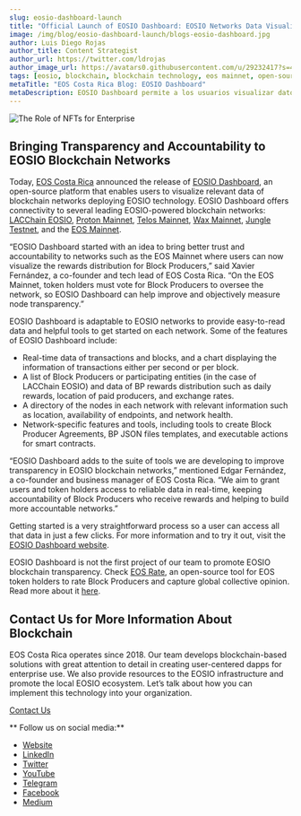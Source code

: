 ```yaml
---
slug: eosio-dashboard-launch
title: "Official Launch of EOSIO Dashboard: EOSIO Networks Data Visualization"
image: /img/blog/eosio-dashboard-launch/blogs-eosio-dashboard.jpg
author: Luis Diego Rojas
author_title: Content Strategist
author_url: https://twitter.com/ldrojas
author_image_url: https://avatars0.githubusercontent.com/u/29232417?s=400&u=032f18555bd97e3d90f3ddfb5b2dc72dfcf0d11b&v=4
tags: [eosio, blockchain, blockchain technology, eos mainnet, open-source]
metaTitle: "EOS Costa Rica Blog: EOSIO Dashboard"
metaDescription: EOSIO Dashboard permite a los usuarios visualizar datos de redes Blockchain EOSIO, ofreciendo conectividad a LACChain EOSIO, Proton, Wax y EOS Mainnet.
---
```


![The Role of NFTs for Enterprise](/img/blog/eosio-dashboard-launch/blogs-eosio-dashboard.jpg)

## Bringing Transparency and Accountability to EOSIO Blockchain Networks

Today, [EOS Costa Rica](https://eoscostarica.io/) announced the release of [EOSIO Dashboard](https://eosio.online/), an open-source platform that enables users to visualize relevant data of blockchain networks deploying EOSIO technology. EOSIO Dashboard offers connectivity to several leading EOSIO-powered blockchain networks: [LACChain EOSIO](https://lacchain.eosio.online/), [Proton Mainnet](https://proton.eosio.online/), [Telos Mainnet](https://telos.eosio.online/), [Wax Mainnet](https://wax.eosio.online/), [Jungle Testnet](https://jungle.eosio.online/), and the [EOS Mainnet](https://mainnet.eosio.online/).

“EOSIO Dashboard started with an idea to bring better trust and accountability to networks such as the EOS Mainnet where users can now visualize the rewards distribution for Block Producers,” said Xavier Fernández, a co-founder and tech lead of EOS Costa Rica. “On the EOS Mainnet, token holders must vote for Block Producers to oversee the network, so EOSIO Dashboard can help improve and objectively measure node transparency.”

<!--truncate-->

EOSIO Dashboard is adaptable to EOSIO networks to provide easy-to-read data and helpful tools to get started on each network. Some of the features of EOSIO Dashboard include:

* Real-time data of transactions and blocks, and a chart displaying the information of transactions either per second or per block.
* A list of Block Producers or participating entities (in the case of LACChain EOSIO) and data of BP rewards distribution such as daily rewards, location of paid producers, and exchange rates.
* A directory of the nodes in each network with relevant information such as location, availability of endpoints, and network health.
* Network-specific features and tools, including tools to create Block Producer Agreements, BP JSON files templates, and executable actions for smart contracts. 

“EOSIO Dashboard adds to the suite of tools we are developing to improve transparency in EOSIO blockchain networks,” mentioned Edgar Fernández, a co-founder and business manager of EOS Costa Rica. “We aim to grant users and token holders access to reliable data in real-time, keeping accountability of Block Producers who receive rewards and helping to build more accountable networks.”

Getting started is a very straightforward process so a user can access all that data in just a few clicks. For more information and to try it out, visit the [EOSIO Dashboard website](https://eosio.online/). 

EOSIO Dashboard is not the first project of our team to promote EOSIO blockchain transparency. Check [EOS Rate](https://eosrate.io/), an open-source tool for EOS token holders to rate Block Producers and capture global collective opinion. Read more about it [here](https://eoscostarica.io/blog/eos-rate/).

## Contact Us for More Information About Blockchain

EOS Costa Rica operates since 2018. Our team develops blockchain-based solutions with great attention to detail in creating user-centered dapps for enterprise use. We also provide resources to the EOSIO infrastructure and promote the local EOSIO ecosystem. Let’s talk about how you can implement this technology into your organization.

[Contact Us](https://eoscostarica.io/contact-us)

** Follow us on social media:**

*   [Website](https://eoscostarica.io/)
*   [LinkedIn](https://www.linkedin.com/company/eoscostarica/)
*   [Twitter](https://twitter.com/eoscostarica)
*   [YouTube](https://www.youtube.com/c/eoscostarica/)
*   [Telegram](https://t.me/eoscr)
*   [Facebook](https://www.facebook.com/costaricaeos/)
*   [Medium](https://medium.com/@eoscostarica)